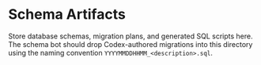 # Schema Artifacts

Store database schemas, migration plans, and generated SQL scripts here. The
schema bot should drop Codex-authored migrations into this directory using the
naming convention `YYYYMMDDHHMM_<description>.sql`.
